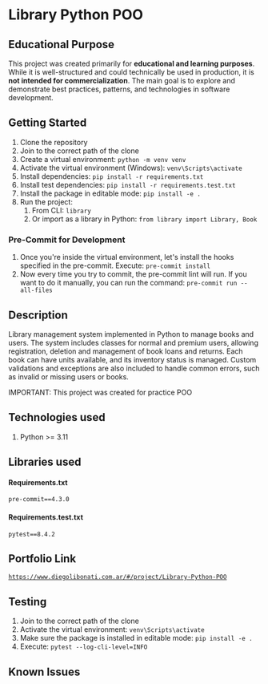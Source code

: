 # Library Python POO

## Educational Purpose

This project was created primarily for **educational and learning purposes**.
While it is well-structured and could technically be used in production, it is **not intended for commercialization**.
The main goal is to explore and demonstrate best practices, patterns, and technologies in software development.

## Getting Started

1. Clone the repository
2. Join to the correct path of the clone
3. Create a virtual environment: `python -m venv venv`
4. Activate the virtual environment (Windows): `venv\Scripts\activate`
5. Install dependencies: `pip install -r requirements.txt`
6. Install test dependencies: `pip install -r requirements.test.txt`
7. Install the package in editable mode: `pip install -e .`
8. Run the project: 
    1. From CLI: `library`
    2. Or import as a library in Python: `from library import Library, Book`

### Pre-Commit for Development

1. Once you're inside the virtual environment, let's install the hooks specified in the pre-commit. Execute: `pre-commit install`
2. Now every time you try to commit, the pre-commit lint will run. If you want to do it manually, you can run the command: `pre-commit run --all-files`

## Description

Library management system implemented in Python to manage books and users. The system includes classes for normal and premium users, allowing registration, deletion and management of book loans and returns. Each book can have units available, and its inventory status is managed. Custom validations and exceptions are also included to handle common errors, such as invalid or missing users or books.

IMPORTANT: This project was created for practice POO

## Technologies used

1. Python >= 3.11

## Libraries used

#### Requirements.txt

```
pre-commit==4.3.0
```

#### Requirements.test.txt

```
pytest==8.4.2
```

## Portfolio Link

[`https://www.diegolibonati.com.ar/#/project/Library-Python-POO`](https://www.diegolibonati.com.ar/#/project/Library-Python-POO)

## Testing

1. Join to the correct path of the clone
2. Activate the virtual environment: `venv\Scripts\activate`
3. Make sure the package is installed in editable mode: `pip install -e .`
4. Execute: `pytest --log-cli-level=INFO`

## Known Issues